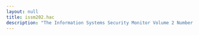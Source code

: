 ```yaml
---
layout: null
title: issm202.hac
description: "The Information Systems Security Monitor Volume 2 Number 2"
---
```

